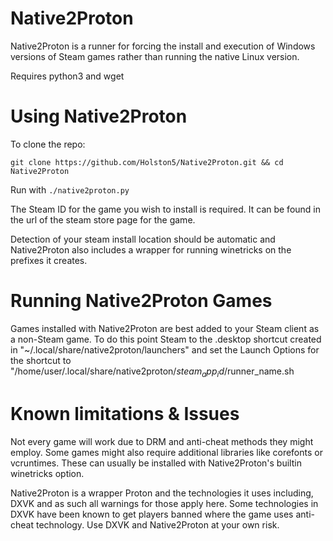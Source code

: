 # Native2Proton

Native2Proton is a runner for forcing the install and execution of Windows versions of Steam games rather than running the native Linux version.

Requires python3 and wget

# Using Native2Proton

To clone the repo: 

```git clone https://github.com/Holston5/Native2Proton.git && cd Native2Proton```

Run with `./native2proton.py`

The Steam ID for the game you wish to install is required.  It can be found in the url of the steam store page for the game.

Detection of your steam install location should be automatic and Native2Proton also includes a wrapper for running winetricks on the prefixes it creates.

# Running Native2Proton Games

Games installed with Native2Proton are best added to your Steam client as a non-Steam game.
To do this point Steam to the .desktop shortcut created in "~/.local/share/native2proton/launchers" and set the Launch Options for the shortcut to "/home/user/.local/share/native2proton/$steam_app_id/$runner_name.sh

# Known limitations & Issues

Not every game will work due to DRM and anti-cheat methods they might employ.  Some games might also require additional libraries like corefonts or vcruntimes.  These can usually be installed with Native2Proton's builtin winetricks option.  

Native2Proton is a wrapper Proton and the technologies it uses including, DXVK and as such all warnings for those apply here.
Some technologies in DXVK have been known to get players banned where the game uses anti-cheat technology.  Use DXVK and Native2Proton at your own risk. 
